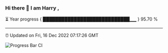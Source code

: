 ### Hi there 👋 I am Harry , 

⏳ Year progress { ████████████████████████████▁▁ } 95.70 %

---

⏰ Updated on Fri, 16 Dec 2022 07:17:26 GMT

![Progress Bar CI](https://github.com/duykhang68/duykhang68/workflows/Progress%20Bar%20CI/badge.svg)
